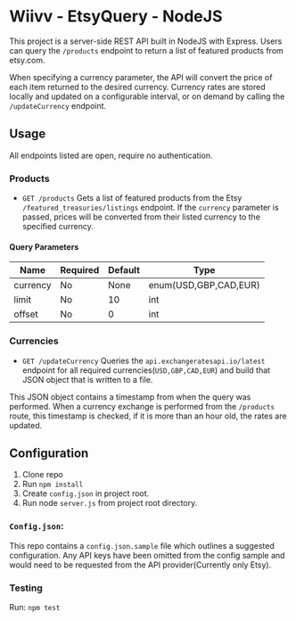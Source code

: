 # Wiivv - EtsyQuery - NodeJS

This project is a server-side REST API built in NodeJS with Express. Users can query the `/products` endpoint to return a list of featured products from etsy.com.

When specifying a currency parameter, the API will convert the price of each item returned to the desired currency. Currency rates are stored locally and updated on a configurable interval, or on demand by calling the `/updateCurrency` endpoint. 

## Usage

All endpoints listed are open, require no authentication.

### Products

*  `GET /products`
Gets a list of featured products from the Etsy `/featured_treasuries/listings` endpoint. If the `currency` parameter is passed, prices will be converted from their listed currency to the specified currency.

#### Query Parameters
| Name | Required | Default | Type
|--|--|--|--|
|currency|No|None|enum(USD,GBP,CAD,EUR)
|limit|No|10|int
|offset|No|0|int

### Currencies

* `GET /updateCurrency`
Queries the `api.exchangeratesapi.io/latest` endpoint for all required currencies(`USD,GBP,CAD,EUR`) and build that JSON object that is written to a file.

This JSON object contains a timestamp from when the query was performed. When a currency exchange is performed from the `/products` route, this timestamp is checked, if it is more than an hour old, the rates are updated. 

## Configuration

1. Clone repo
2. Run `npm install`
3. Create `config.json` in project root.
4. Run node `server.js` from project root directory.

### `Config.json`:
This repo contains a `config.json.sample` file which outlines a suggested configuration. Any API keys have been omitted from the config sample and would need to be requested from the API provider(Currently only Etsy).

### Testing 
Run: `npm test`
